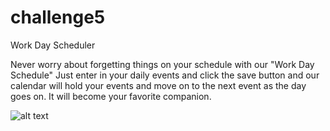 # challenge5
Work Day Scheduler 


Never worry about forgetting things on your schedule with our "Work Day Schedule" Just enter in your daily events and click the save button
and our calendar will hold your events and move on to the next event as the day goes on. It will become your favorite companion.








![alt text](assets/Work-Day-Scheduler.gif)